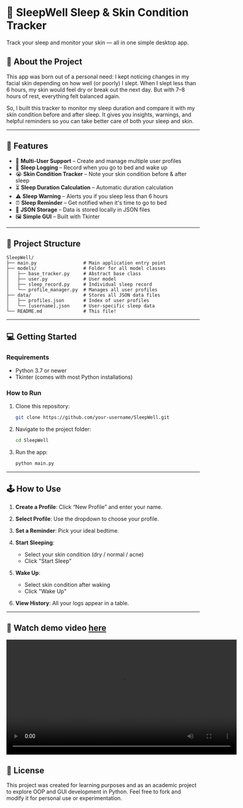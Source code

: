 # 🛌 SleepWell Sleep & Skin Condition Tracker

Track your sleep and monitor your skin — all in one simple desktop app.

## 🌟 About the Project

This app was born out of a personal need: I kept noticing changes in my facial skin depending on how well (or poorly) I slept. When I slept less than 6 hours, my skin would feel dry or break out the next day. But with 7–8 hours of rest, everything felt balanced again.

So, I built this tracker to monitor my sleep duration and compare it with my skin condition before and after sleep. It gives you insights, warnings, and helpful reminders so you can take better care of both your sleep and skin.

---

## 📆 Features

-   👥 **Multi-User Support** – Create and manage multiple user profiles
-   🛌 **Sleep Logging** – Record when you go to bed and wake up
-   😭 **Skin Condition Tracker** – Note your skin condition before & after sleep
-   ⏳ **Sleep Duration Calculation** – Automatic duration calculation
-   ⚠️ **Sleep Warning** – Alerts you if you sleep less than 6 hours
-   ⏰ **Sleep Reminder** – Get notified when it's time to go to bed
-   💾 **JSON Storage** – Data is stored locally in JSON files
-   🖼️ **Simple GUI** – Built with Tkinter

---

## 📂 Project Structure

```
SleepWell/
├── main.py                 # Main application entry point
├── models/                 # Folder for all model classes
│   ├── base_tracker.py     # Abstract base class
│   ├── user.py             # User model
│   ├── sleep_record.py     # Individual sleep record
│   └── profile_manager.py  # Manages all user profiles
├── data/                   # Stores all JSON data files
│   ├── profiles.json       # Index of user profiles
│   └── [username].json     # User-specific sleep data
└── README.md               # This file!
```

---

## 💻 Getting Started

### Requirements

-   Python 3.7 or newer
-   Tkinter (comes with most Python installations)

### How to Run

1. Clone this repository:

    ```bash
    git clone https://github.com/your-username/SleepWell.git
    ```

2. Navigate to the project folder:

    ```bash
    cd SleepWell
    ```

3. Run the app:

    ```bash
    python main.py
    ```

---

## 🕹 How to Use

1. **Create a Profile**: Click “New Profile” and enter your name.
2. **Select Profile**: Use the dropdown to choose your profile.
3. **Set a Reminder**: Pick your ideal bedtime.
4. **Start Sleeping**:

    - Select your skin condition (dry / normal / acne)
    - Click "Start Sleep"

5. **Wake Up**:

    - Select skin condition after waking
    - Click "Wake Up"

6. **View History**: All your logs appear in a table.

---

## 🎥 Watch demo video [here](./demo.mp4)

<video src="./demo.mp4" controls width="600">
  Demo video.
</video>

## 📜 License

This project was created for learning purposes and as an academic project to explore OOP and GUI development in Python. Feel free to fork and modify it for personal use or experimentation.

